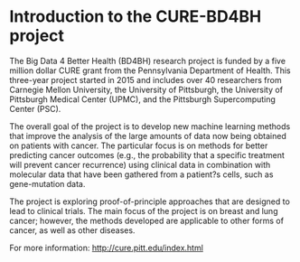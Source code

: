 
# Introduction to the CURE-BD4BH project

The Big Data 4 Better Health (BD4BH) research project is funded by a five million dollar CURE grant from the Pennsylvania Department of Health. This three-year project started in 2015 and includes over 40 researchers from Carnegie Mellon University, the University of Pittsburgh, the University of Pittsburgh Medical Center (UPMC), and the Pittsburgh Supercomputing Center (PSC).

The overall goal of the project is to develop new machine learning methods that improve the analysis of the large amounts of data now being obtained on patients with cancer. The particular focus is on methods for better predicting cancer outcomes (e.g., the probability that a specific treatment will prevent cancer recurrence) using clinical data in combination with molecular data that have been gathered from a patient?s cells, such as gene-mutation data.

The project is exploring proof-of-principle approaches that are designed to lead to clinical trials. The main focus of the project is on breast and lung cancer; however, the methods developed are applicable to other forms of cancer, as well as other diseases.

For more information: http://cure.pitt.edu/index.html
